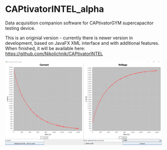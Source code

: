 # CAPtivatorINTEL_alpha

Data acquisition companion software for CAPtivatorGYM supercapacitor testing device.


This is an originial version - currently there is newer version in development, based on JavaFX XML interface and with additional features. When finished, it will be available here: https://github.com/Nikolichnik/CAPtivatorINTEL

![alt text](https://raw.githubusercontent.com/Nikolichnik/CAPtivatorINTEL_alpha/master/resources/screenshot.png)
